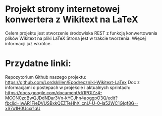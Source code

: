 # Projekt strony internetowej konwertera z Wikitext na LaTeX
Celem projektu jest stworzenie środowiska REST z funkcją konwertowania plików Wikitext na pliki LaTeX
Strona jest w trakcie tworzenia. Więcej informacji już wkrótce.
# Przydatne linki:
Repozytorium Github naszego projektu:
https://github.com/Lordsklilen/Epodreczniki-Wikitext-LaTex
Doc z informacjami o postepach w projekcie i aktualnych sprintach:
https://docs.google.com/document/d/1POlZz4-MCON0zdBwQJDdNDar3Vn-kYCJhn4aoggpO3Q/edit?fbclid=IwAR1FieDVUSBxkQEZTeHhX_cnU-U-0-la52WC1GIqf8G--xS7u1H0Ucxr1qU